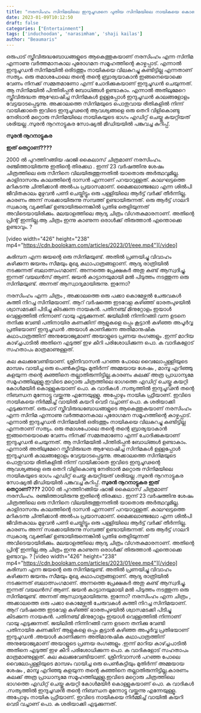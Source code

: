 ```yaml
---
title: "നരസിംഹം സിനിമയിലെ ഇന്ദുചൂഢനെ പുതിയ സിനിമയിലെ നായികയെ കൊണ്ട് തെറി വിളിപ്പിക്കുന്നതിൽ സഹതാപം"
date: 2023-01-09T10:12:50
draft: false
categories: ["Entertainment"]
tags: ['induchoodan', 'narasimham', 'shaji kailas']
author: "Beaumaris"
---
```


ഒരുപാട് സ്ത്രീവിരുദ്ധബോധങ്ങളുടെ ആകെത്തുകയാണ് നരസിംഹം എന്ന സിനിമ എന്നാണു വർത്തമാനകാല പുരോഗമന സമൂഹത്തിന്റെ കാഴ്ചപ്പാട്. എന്നാൽ ഇന്ദുചൂഡൻ സിനിമയിൽ ഒരിടത്തും നായികയെ വിലകുറച്ചു കണ്ടിട്ടില്ല എന്നതാണ് സത്യം. ഒരു തമാശപോലെ തന്റെ തന്റെ ബ്രാര്യയാകാൻ ഇങ്ങനെയൊക്കെ വേണം നിനക്ക് സമ്മതമാണോ എന്ന് ചോദിക്കുകയാണ് ഇന്ദുചൂഡൻ ചെയുന്നത്. ആ സിനിമയിൽ പിന്തിരിപ്പൻ ബോധ്ങ്ങൾ ഉണ്ടാകാം. എന്നാൽ അതിലുമേറെ സ്ത്രീവിരുദ്ധത ആഘോഷിച്ച സിനിമകൾ ഉള്ളപ്പോൾ ഇന്ദുചൂഡൻ കാലങ്ങളോളം വേട്ടയാടപ്പെടുന്നു. അക്കാലത്തെ സിനിമയുടെ പൊതുവായ രീതികളിൽ നിന്ന് വായിക്കാതെ ഇവിടെ ഇന്ദുചൂഢന്റെ ആവശ്യങ്ങളെ ഒരു തെറി വിളികൊണ്ടു നേരിടാൻ മറ്റൊരു സിനിമയിലെ നായികയുടെ ഭാഗം എഡിറ്റ് ചെയ്തു കയറ്റിയത് ശരിയല്ല .സുരൻ നൂറനാട്ടുകര സോഷ്യൽ മീഡിയയിൽ പങ്കുവച്ച കുറിപ്പ്.

<strong>സുരൻ നൂറനാട്ടുകര</strong>

<strong>ഇത് തെറ്റാണ്????</strong>

2000 ൽ പുറത്തിറങ്ങിയ ഷാജി കൈലാസ് ചിത്രമാണ് നരസിംഹം. രഞ്ജിത്തായിരുന്നു ഇതിന്റെ തിരക്കഥ . ഇന്ന് 23 വർഷത്തിനു ശേഷം ചിത്രത്തിലെ ഒരു സീനിനെ വിലയിരുത്തുന്നതിൽ യാതൊരു അർത്ഥവുമില്ല. കാളിദാസനും കാലത്തിന്റെ ദാസൻ എന്നാണ് പറയാറുള്ളത്. കാലഘട്ടത്തെ മറികടന്നു ചിന്തിക്കാൻ അൽപം പ്രയാസമാണ്. മൈക്കലാഞ്ജലോ എന്ന ശിൽപി ജീവിതകാലം മുഴുവൻ പണി ചെയ്തിട്ടും ഒരു പള്ളിയിലെ ആർട്ട് വർക്ക് തീർന്നില്ല. കാരണം അന്ന് സഭക്കായിരുന്നു സമ്പത്ത് ഉണ്ടായിരുന്നത്. ഒരു ആർട്ട് ഗാലറി സ്വകാര്യ വ്യക്തിക്ക് ഉണ്ടായിരുന്നെങ്കിൽ പ്രതിഭ തെളിയുന്നത് അവിടെയായിരിക്കും. മലയാളത്തിലെ ആദ്യ ചിത്രം വിഗതകുമാരനാണ്. അതിന്റെ പ്രിന്റ് ഇന്നില്ല.ആ ചിത്രം ഇന്നു കാണുന്ന ഒരാൾക്ക് തിരുത്താൻ എന്തൊക്കെ ഉണ്ടാവും. ?

[video width="426" height="238" mp4="https://cdn.boolokam.com/articles/2023/01/eee.mp4"][/video]

കരിമ്പന എന്ന ജയന്റെ ഒരു സിനിമയുണ്ട്. അതിൽ പ്രണയിച്ചു വിവാഹം കഴിക്കുന്ന ജയനും സീമയും മുഖ്യ കഥാപാത്രങ്ങളാണ്. ആദ്യ രാത്രിയിൽ നടക്കുന്നത് ബലാത്സംഗമാണ്. അന്നത്തെ പ്രേക്ഷകർ അതു കണ്ട് ആസ്വദിച്ചു. ഇന്നത് വയലൻസ് ആണ്. ജയൻ കാട്ടാനയുമായി മൽ പിടുത്തം നടത്തുന്ന ഒരു സിനിമയുണ്ട്. അന്നത് ആസ്വാദ്യമായിരുന്നു. ഇന്നോ?

നരസിംഹം എന്ന ചിത്രം , അക്കാലത്തെ ഒരു പക്കാ കൊമേഴ്സൽ ചേരുവകൾ കുത്തി നിറച്ച സിനിമയാണ്. ആറ് വർഷത്തെ ഇടവേള കഴിഞ്ഞ് ഭാരതപുഴയിൽ ശ്വാസമടക്കി പിടിച്ചു കിടക്കുന്ന നായകൻ. പതിനഞ്ച് മിനുറ്റോളം ഇയാൾ വെള്ളത്തിൽ നിന്നാണ് വായു എടുക്കുന്നത്.
ജയിലിൽ നിന്നിറങ്ങി വന്ന ഉടനെ തനിക്കു വേണ്ടി പതിനായിര കണക്കിന് ആളുകളെ ഒപ്പം കൂട്ടാൻ കഴിഞ്ഞ അപൂർവ്വ പ്രതിഭയാണ് ഇന്ദുചൂഡൻ .അയാൾ കാണിക്കുന്ന അതിമാനുഷിക കഥാപാത്രത്തിന് അനുയോജ്യമാണ് അയാളുടെ പ്രണയ രംഗങ്ങളും .ഇന്ന് മാറിയ കാഴ്ച്ചപാടിൽ അതിനെ എടുത്ത് ഇഴ കീറി പരിശോധിക്കുന്ന പൊ. ക വാദികളോട് സഹതാപം മാത്രമാണുള്ളത്.

കല കലക്കുവേണ്ടിയാണ്. ശ്രീനിവാസൻ പറഞ്ഞ പോലെ വൈലോപ്പള്ളിയുടെ മാമ്പഴം വായിച്ച ഒരു പെൺകുട്ടിയും മുതിർന്ന് അമ്മയായ ശേഷം , മാമ്പൂ എറിഞ്ഞു കളയുന്ന തന്റെ കുഞ്ഞിനെ തല്ലാതിരുന്നിട്ടില്ല.കാരണം കലക്ക് അത്ര പ്രാധാന്യമേ സമൂഹത്തിലുള്ളൂ.ഇവിടെ മറ്റൊരു ചിത്രത്തിലെ ഭാഗത്തെ എഡിറ്റ് ചെയ്തു കയറ്റി കോൾമയിർ കൊള്ളുകയാണ് പൊ. ക വാദികൾ .സത്യത്തിൽ ഇന്ദുചൂഢൻ തന്റെ നിബന്ധന മുന്നോട്ടു വയ്ക്കുന്നു എന്നേയുള്ളൂ. അപ്പോഴും നായിക ഫ്രീയാണ്. ഇവിടെ നായികയെ നിർമ്മിച്ച് വായിൽ കയറി വെടി വച്ചാണ് പൊ. ക ശരിയാക്കി എടുക്കുന്നത്.
ഒരുപാട് സ്ത്രീവിരുദ്ധബോധങ്ങളുടെ ആകെത്തുകയാണ് നരസിംഹം എന്ന സിനിമ എന്നാണു വർത്തമാനകാല പുരോഗമന സമൂഹത്തിന്റെ കാഴ്ചപ്പാട്. എന്നാൽ ഇന്ദുചൂഡൻ സിനിമയിൽ ഒരിടത്തും നായികയെ വിലകുറച്ചു കണ്ടിട്ടില്ല എന്നതാണ് സത്യം. ഒരു തമാശപോലെ തന്റെ തന്റെ ബ്രാര്യയാകാൻ ഇങ്ങനെയൊക്കെ വേണം നിനക്ക് സമ്മതമാണോ എന്ന് ചോദിക്കുകയാണ് ഇന്ദുചൂഡൻ ചെയുന്നത്. ആ സിനിമയിൽ പിന്തിരിപ്പൻ ബോധ്ങ്ങൾ ഉണ്ടാകാം. എന്നാൽ അതിലുമേറെ സ്ത്രീവിരുദ്ധത ആഘോഷിച്ച സിനിമകൾ ഉള്ളപ്പോൾ ഇന്ദുചൂഡൻ കാലങ്ങളോളം വേട്ടയാടപ്പെടുന്നു. അക്കാലത്തെ സിനിമയുടെ പൊതുവായ രീതികളിൽ നിന്ന് വായിക്കാതെ ഇവിടെ ഇന്ദുചൂഢന്റെ ആവശ്യങ്ങളെ ഒരു തെറി വിളികൊണ്ടു നേരിടാൻ മറ്റൊരു സിനിമയിലെ നായികയുടെ ഭാഗം എഡിറ്റ് ചെയ്തു കയറ്റിയത് ശരിയല്ല .സുരൻ നൂറനാട്ടുകര സോഷ്യൽ മീഡിയയിൽ പങ്കുവച്ച കുറിപ്പ്. **സുരൻ നൂറനാട്ടുകര** **ഇത് തെറ്റാണ്????** 2000 ൽ പുറത്തിറങ്ങിയ ഷാജി കൈലാസ് ചിത്രമാണ് നരസിംഹം. രഞ്ജിത്തായിരുന്നു ഇതിന്റെ തിരക്കഥ . ഇന്ന് 23 വർഷത്തിനു ശേഷം ചിത്രത്തിലെ ഒരു സീനിനെ വിലയിരുത്തുന്നതിൽ യാതൊരു അർത്ഥവുമില്ല. കാളിദാസനും കാലത്തിന്റെ ദാസൻ എന്നാണ് പറയാറുള്ളത്. കാലഘട്ടത്തെ മറികടന്നു ചിന്തിക്കാൻ അൽപം പ്രയാസമാണ്. മൈക്കലാഞ്ജലോ എന്ന ശിൽപി ജീവിതകാലം മുഴുവൻ പണി ചെയ്തിട്ടും ഒരു പള്ളിയിലെ ആർട്ട് വർക്ക് തീർന്നില്ല. കാരണം അന്ന് സഭക്കായിരുന്നു സമ്പത്ത് ഉണ്ടായിരുന്നത്. ഒരു ആർട്ട് ഗാലറി സ്വകാര്യ വ്യക്തിക്ക് ഉണ്ടായിരുന്നെങ്കിൽ പ്രതിഭ തെളിയുന്നത് അവിടെയായിരിക്കും. മലയാളത്തിലെ ആദ്യ ചിത്രം വിഗതകുമാരനാണ്. അതിന്റെ പ്രിന്റ് ഇന്നില്ല.ആ ചിത്രം ഇന്നു കാണുന്ന ഒരാൾക്ക് തിരുത്താൻ എന്തൊക്കെ ഉണ്ടാവും. ? [video width="426" height="238" mp4="https://cdn.boolokam.com/articles/2023/01/eee.mp4"][/video] കരിമ്പന എന്ന ജയന്റെ ഒരു സിനിമയുണ്ട്. അതിൽ പ്രണയിച്ചു വിവാഹം കഴിക്കുന്ന ജയനും സീമയും മുഖ്യ കഥാപാത്രങ്ങളാണ്. ആദ്യ രാത്രിയിൽ നടക്കുന്നത് ബലാത്സംഗമാണ്. അന്നത്തെ പ്രേക്ഷകർ അതു കണ്ട് ആസ്വദിച്ചു. ഇന്നത് വയലൻസ് ആണ്. ജയൻ കാട്ടാനയുമായി മൽ പിടുത്തം നടത്തുന്ന ഒരു സിനിമയുണ്ട്. അന്നത് ആസ്വാദ്യമായിരുന്നു. ഇന്നോ? നരസിംഹം എന്ന ചിത്രം , അക്കാലത്തെ ഒരു പക്കാ കൊമേഴ്സൽ ചേരുവകൾ കുത്തി നിറച്ച സിനിമയാണ്. ആറ് വർഷത്തെ ഇടവേള കഴിഞ്ഞ് ഭാരതപുഴയിൽ ശ്വാസമടക്കി പിടിച്ചു കിടക്കുന്ന നായകൻ. പതിനഞ്ച് മിനുറ്റോളം ഇയാൾ വെള്ളത്തിൽ നിന്നാണ് വായു എടുക്കുന്നത്. ജയിലിൽ നിന്നിറങ്ങി വന്ന ഉടനെ തനിക്കു വേണ്ടി പതിനായിര കണക്കിന് ആളുകളെ ഒപ്പം കൂട്ടാൻ കഴിഞ്ഞ അപൂർവ്വ പ്രതിഭയാണ് ഇന്ദുചൂഡൻ .അയാൾ കാണിക്കുന്ന അതിമാനുഷിക കഥാപാത്രത്തിന് അനുയോജ്യമാണ് അയാളുടെ പ്രണയ രംഗങ്ങളും .ഇന്ന് മാറിയ കാഴ്ച്ചപാടിൽ അതിനെ എടുത്ത് ഇഴ കീറി പരിശോധിക്കുന്ന പൊ. ക വാദികളോട് സഹതാപം മാത്രമാണുള്ളത്. കല കലക്കുവേണ്ടിയാണ്. ശ്രീനിവാസൻ പറഞ്ഞ പോലെ വൈലോപ്പള്ളിയുടെ മാമ്പഴം വായിച്ച ഒരു പെൺകുട്ടിയും മുതിർന്ന് അമ്മയായ ശേഷം , മാമ്പൂ എറിഞ്ഞു കളയുന്ന തന്റെ കുഞ്ഞിനെ തല്ലാതിരുന്നിട്ടില്ല.കാരണം കലക്ക് അത്ര പ്രാധാന്യമേ സമൂഹത്തിലുള്ളൂ.ഇവിടെ മറ്റൊരു ചിത്രത്തിലെ ഭാഗത്തെ എഡിറ്റ് ചെയ്തു കയറ്റി കോൾമയിർ കൊള്ളുകയാണ് പൊ. ക വാദികൾ .സത്യത്തിൽ ഇന്ദുചൂഢൻ തന്റെ നിബന്ധന മുന്നോട്ടു വയ്ക്കുന്നു എന്നേയുള്ളൂ. അപ്പോഴും നായിക ഫ്രീയാണ്. ഇവിടെ നായികയെ നിർമ്മിച്ച് വായിൽ കയറി വെടി വച്ചാണ് പൊ. ക ശരിയാക്കി എടുക്കുന്നത്.

